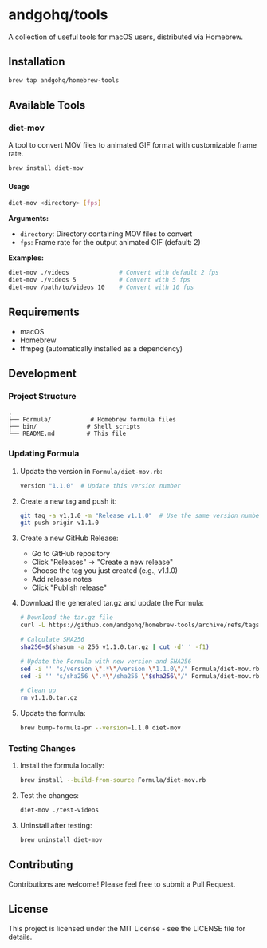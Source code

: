 # andgohq/tools

A collection of useful tools for macOS users, distributed via Homebrew.

## Installation

```bash
brew tap andgohq/homebrew-tools
```

## Available Tools

### diet-mov

A tool to convert MOV files to animated GIF format with customizable frame rate.

```bash
brew install diet-mov
```

#### Usage

```bash
diet-mov <directory> [fps]
```

**Arguments:**
- `directory`: Directory containing MOV files to convert
- `fps`: Frame rate for the output animated GIF (default: 2)

**Examples:**
```bash
diet-mov ./videos              # Convert with default 2 fps
diet-mov ./videos 5            # Convert with 5 fps
diet-mov /path/to/videos 10    # Convert with 10 fps
```

## Requirements

- macOS
- Homebrew
- ffmpeg (automatically installed as a dependency)

## Development

### Project Structure

```
.
├── Formula/           # Homebrew formula files
├── bin/              # Shell scripts
└── README.md         # This file
```

### Updating Formula

1. Update the version in `Formula/diet-mov.rb`:
   ```ruby
   version "1.1.0"  # Update this version number
   ```

2. Create a new tag and push it:
   ```bash
   git tag -a v1.1.0 -m "Release v1.1.0"  # Use the same version number
   git push origin v1.1.0
   ```

3. Create a new GitHub Release:
   - Go to GitHub repository
   - Click "Releases" → "Create a new release"
   - Choose the tag you just created (e.g., v1.1.0)
   - Add release notes
   - Click "Publish release"

4. Download the generated tar.gz and update the Formula:
   ```bash
   # Download the tar.gz file
   curl -L https://github.com/andgohq/homebrew-tools/archive/refs/tags/v1.1.0.tar.gz -o v1.1.0.tar.gz

   # Calculate SHA256
   sha256=$(shasum -a 256 v1.1.0.tar.gz | cut -d' ' -f1)

   # Update the Formula with new version and SHA256
   sed -i '' "s/version \".*\"/version \"1.1.0\"/" Formula/diet-mov.rb
   sed -i '' "s/sha256 \".*\"/sha256 \"$sha256\"/" Formula/diet-mov.rb

   # Clean up
   rm v1.1.0.tar.gz
   ```

5. Update the formula:
   ```bash
   brew bump-formula-pr --version=1.1.0 diet-mov
   ```

### Testing Changes

1. Install the formula locally:
   ```bash
   brew install --build-from-source Formula/diet-mov.rb
   ```

2. Test the changes:
   ```bash
   diet-mov ./test-videos
   ```

3. Uninstall after testing:
   ```bash
   brew uninstall diet-mov
   ```

## Contributing

Contributions are welcome! Please feel free to submit a Pull Request.

## License

This project is licensed under the MIT License - see the LICENSE file for details.